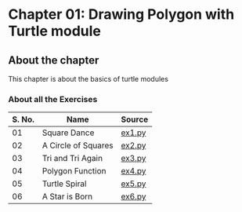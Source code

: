 # Chapter 01: Drawing Polygon with Turtle module

## About the chapter
This chapter is about the basics of turtle modules

### About all the Exercises

| S. No. | Name                | Source            |
|--------|---------------------|-------------------|
| 01     | Square Dance        | [ex1.py](ex1.py/) |
| 02     | A Circle of Squares | [ex2.py](ex2.py/) |
| 03     | Tri and Tri Again   | [ex3.py](ex3.py/) |
| 04     | Polygon Function    | [ex4.py](ex4.py/) |
| 05     | Turtle Spiral       | [ex5.py](ex5.py/) |
| 06     | A Star is Born      | [ex6.py](ex6.py/) |